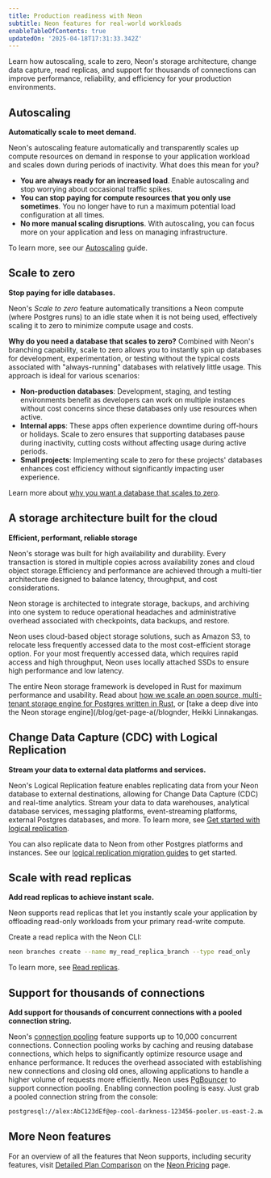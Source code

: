 ```yaml
---
title: Production readiness with Neon
subtitle: Neon features for real-world workloads
enableTableOfContents: true
updatedOn: '2025-04-18T17:31:33.342Z'
---
```


Learn how autoscaling, scale to zero, Neon's storage architecture, change data capture, read replicas, and support for thousands of connections can improve performance, reliability, and efficiency for your production environments.

<CTA title="Production checklist" description="Ready to move to production? Use our checklist to ensure your database is optimized with all recommended settings and features." buttonText="View checklist" buttonUrl="/docs/get-started-with-neon/production-checklist" />

## Autoscaling

**Automatically scale to meet demand.**

Neon's autoscaling feature automatically and transparently scales up compute resources on demand in response to your application workload and scales down during periods of inactivity. What does this mean for you?

- **You are always ready for an increased load**. Enable autoscaling and stop worrying about occasional traffic spikes.
- **You can stop paying for compute resources that you only use sometimes**. You no longer have to run a maximum potential load configuration at all times.
- **No more manual scaling disruptions**. With autoscaling, you can focus more on your application and less on managing infrastructure.

To learn more, see our [Autoscaling](/docs/introduction/autoscaling) guide.

## Scale to zero

**Stop paying for idle databases.**

Neon's _Scale to zero_ feature automatically transitions a Neon compute (where Postgres runs) to an idle state when it is not being used, effectively scaling it to zero to minimize compute usage and costs.

**Why do you need a database that scales to zero?** Combined with Neon's branching capability, scale to zero allows you to instantly spin up databases for development, experimentation, or testing without the typical costs associated with "always-running" databases with relatively little usage. This approach is ideal for various scenarios:

- **Non-production databases**: Development, staging, and testing environments benefit as developers can work on multiple instances without cost concerns since these databases only use resources when active.
- **Internal apps**: These apps often experience downtime during off-hours or holidays. Scale to zero ensures that supporting databases pause during inactivity, cutting costs without affecting usage during active periods.
- **Small projects**: Implementing scale to zero for these projects' databases enhances cost efficiency without significantly impacting user experience.

Learn more about [why you want a database that scales to zero](/blog/why-you-want-a-database-that-scales-to-zero).

## A storage architecture built for the cloud

**Efficient, performant, reliable storage**

Neon's storage was built for high availability and durability. Every transaction is stored in multiple copies across availability zones and cloud object storage.Efficiency and performance are achieved through a multi-tier architecture designed to balance latency, throughput, and cost considerations.

Neon storage is architected to integrate storage, backups, and archiving into one system to reduce operational headaches and administrative overhead associated with checkpoints, data backups, and restore.

Neon uses cloud-based object storage solutions, such as Amazon S3, to relocate less frequently accessed data to the most cost-efficient storage option. For your most frequently accessed data, which requires rapid access and high throughput, Neon uses locally attached SSDs to ensure high performance and low latency.

The entire Neon storage framework is developed in Rust for maximum performance and usability. Read about [how we scale an open source, multi-tenant storage engine for Postgres written in Rust](/blogopen-source-multi-tenant-storage-engine-for-postgres-written-rust), or [take a deep dive into the Neon storage engine](/blog/get-page-a(/blognder, Heikki Linnakangas.

## Change Data Capture (CDC) with Logical Replication

**Stream your data to external data platforms and services.**

Neon's Logical Replication feature enables replicating data from your Neon database to external destinations, allowing for Change Data Capture (CDC) and real-time analytics. Stream your data to data warehouses, analytical database services, messaging platforms, event-streaming platforms, external Postgres databases, and more. To learn more, see [Get started with logical replication](/docs/guides/logical-replication-guide).

You can also replicate data to Neon from other Postgres platforms and instances. See our [logical replication migration guides](/docs/guides/logical-replication-guide#replicate-data-to-neon) to get started.

## Scale with read replicas

**Add read replicas to achieve instant scale.**

Neon supports read replicas that let you instantly scale your application by offloading read-only workloads from your primary read-write compute.

Create a read replica with the Neon CLI:

```bash
neon branches create --name my_read_replica_branch --type read_only
```

To learn more, see [Read replicas](/docs/introduction/read-replicas).

## Support for thousands of connections

**Add support for thousands of concurrent connections with a pooled connection string.**

Neon's [connection pooling](/docs/connect/connection-pooling) feature supports up to 10,000 concurrent connections. Connection pooling works by caching and reusing database connections, which helps to significantly optimize resource usage and enhance performance. It reduces the overhead associated with establishing new connections and closing old ones, allowing applications to handle a higher volume of requests more efficiently. Neon uses [PgBouncer](https://www.pgbouncer.org/) to support connection pooling. Enabling connection pooling is easy. Just grab a pooled connection string from the console:

```bash
postgresql://alex:AbC123dEf@ep-cool-darkness-123456-pooler.us-east-2.aws.neon.tech/dbname
```

## More Neon features

For an overview of all the features that Neon supports, including security features, visit [Detailed Plan Comparison](/pricing#plans) on the [Neon Pricing](/pricing) page.
